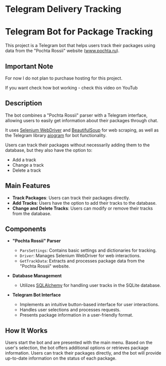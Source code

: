 # Telegram Delivery Tracking

# Telegram Bot for Package Tracking

This project is a Telegram bot that helps users track their packages using data from the "Pochta Rossii" website (www.pochta.ru).


## Important Note
For now I do not plan to purchase hosting for this project.

If you want check how bot working - check this video on YouTub 

## Description
The bot combines a "Pochta Rossii" parser with a Telegram interface, allowing users to easily get information about their packages through chat. 

It uses <a href="https://selenium-python.readthedocs.io/getting-started.html">Selenium WebDriver</a> and  <a href="https://pypi.org/project/beautifulsoup4/">BeautifulSoup</a> for web scraping, as well as the Telegram library <a href="aiogram">aiogram</a> for bot functionality.

Users can track their packages without necessarily adding them to the database, but they also have the option to:

- Add a track
- Change a track
- Delete a track


## Main Features
- **Track Packages**: Users can track their packages directly.
- **Add Tracks**: Users have the option to add their tracks to the database.
- **Change and Delete Tracks**: Users can modify or remove their tracks from the database.

## Components
- **"Pochta Rossii" Parser**
  - `ParsSettings`: Contains basic settings and dictionaries for tracking.
  - `Driver`: Manages Selenium WebDriver for web interactions.
  - `GetTrackData`: Extracts and processes package data from the "Pochta Rossii" website.


- **Database Management**
  - Utilizes  <a href="https://www.sqlalchemy.org/">SQLAlchemy</a> for handling user tracks in the SQLite database.


- **Telegram Bot Interface**
  - Implements an intuitive button-based interface for user interactions.
  - Handles user selections and processes requests.
  - Presents package information in a user-friendly format.

## How It Works
Users start the bot and are presented with the main menu. Based on the user's selection, the bot offers additional options or retrieves package information. Users can track their packages directly, and the bot will provide up-to-date information on the status of each package.
